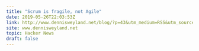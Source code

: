 ```yaml
---
title: "Scrum is fragile, not Agile"
date: 2019-05-26T22:03:53Z
link: http://www.dennisweyland.net/blog/?p=43&utm_medium=RSS&utm_source=hune
site: www.dennisweyland.net
topic: Hacker News
draft: false
---
```

